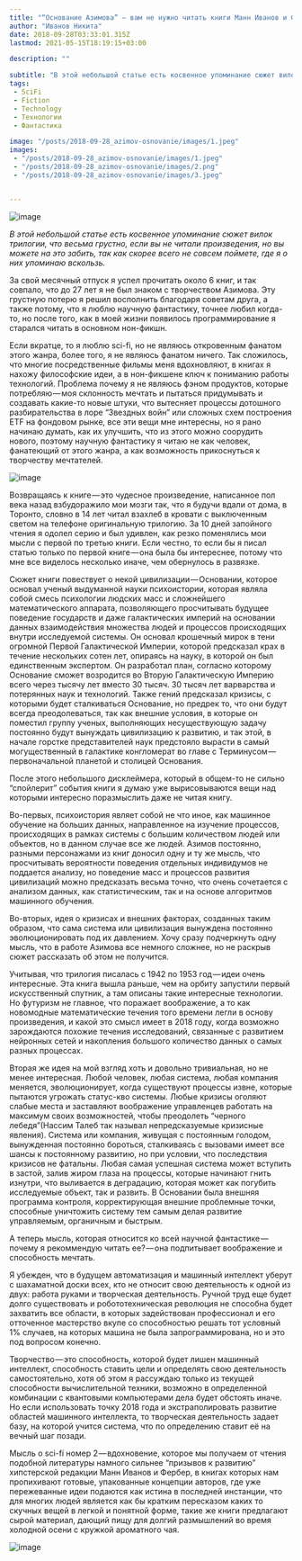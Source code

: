 ```yaml
---
title: "“Основание Азимова” — вам не нужно читать книги Манн Иванов и Фербер — просто читайте Sci-Fi"
author: "Иванов Никита"
date: 2018-09-28T03:33:01.315Z
lastmod: 2021-05-15T18:19:15+03:00

description: ""

subtitle: "В этой небольшой статье есть косвенное упоминание сюжет вилок трилогии, что весьма грустно, если вы не читали произведения, но вы можете на…"
tags:
 - SciFi
 - Fiction
 - Technology
 - Технологии
 - Фантастика

image: "/posts/2018-09-28_azimov-osnovanie/images/1.jpeg" 
images:
 - "/posts/2018-09-28_azimov-osnovanie/images/1.jpeg"
 - "/posts/2018-09-28_azimov-osnovanie/images/2.png"
 - "/posts/2018-09-28_azimov-osnovanie/images/3.jpeg"


---
```


![image](/posts/2018-09-28_azimov-osnovanie/images/1.jpeg#layoutTextWidth)


_В этой небольшой статье есть косвенное упоминание сюжет вилок трилогии, что весьма грустно, если вы не читали произведения, но вы можете на это забить, так как скорее всего не совсем поймете, где я о них упоминаю вскользь._

За свой месячный отпуск я успел прочитать около 6 книг, и так совпало, что до 27 лет я не был знаком с творчеством Азимова. Эту грустную потерю я решил восполнить благодаря советам друга, а также потому, что я люблю научную фантастику, точнее любил когда-то, но после того, как в моей жизни появилось программирование я старался читать в основном нон-фикшн.

Если вкратце, то я люблю sci-fi, но не являюсь откровенным фанатом этого жанра, более того, я не являюсь фанатом ничего. Так сложилось, что многие посредственные фильмы меня вдохновляют, в книгах я нахожу философские идеи, а в нон-фикшене ключ к пониманию работы технологий. Проблема почему я не являюсь фэном продуктов, которые потребляю — моя склонность мечтать и пытаться придумывать и создавать какие-то новые штуки, что вытесняет процессы дотошного разбирательства в лоре “Звездных войн” или сложных схем построения ETF на фондовом рынке, все эти вещи мне интересны, но я рано начинаю думать, как их улучшить, что из этого можно соорудить нового, поэтому научную фантастику я читаю не как человек, фанатеющий от этого жанра, а как возможность прикоснуться к творчеству мечтателей.

![image](/posts/2018-09-28_azimov-osnovanie/images/2.png#layoutTextWidth)


Возвращаясь к книге — это чудесное произведение, написанное пол века назад взбудоражило мои мозги так, что я будучи вдали от дома, в Торонто, словно в 14 лет читал взахлеб в кровати с выключенным светом на телефоне оригинальную трилогию. За 10 дней запойного чтения я одолел серию и был удивлен, как резко поменялись мои мысли с первой по третью книги. Если честно, то если бы я писал статью только по первой книге — она была бы интереснее, потому что мне все виделось несколько иначе, чем обернулось в развязке.

Сюжет книги повествует о некой цивилизации — Основании, которое основал ученый выдуманной науки психоистории, которая являла собой смесь психологии людских масс и сложнейшего математического аппарата, позволяющего просчитывать будущее поведение государств и даже галактических империй на основании данных взаимодействия множества людей и процессов происходящих внутри исследуемой системы. Он основал крошечный мирок в тени огромной Первой Галактической Империи, которой предсказал крах в течение нескольких сотен лет, опираясь на науку, в которой он был единственным экспертом. Он разработал план, согласно которому Основание сможет возродится во Вторую Галактическую Империю всего через тысячу лет вместо 30 тысяч. 30 тысяч лет варварства и потерянных наук и технологий. Также гений предсказал кризисы, с которыми будет сталкиваться Основание, но предрек то, что они будут всегда преодолеваться, так как внешние условия, в которые он поместил группу ученых, выполняющих несуществующую задачу постоянно будут вынуждать цивилизацию к развитию, и так этой, в начале горстке представителей наук предстояло вырасти в самый могущественный в галактике конгломерат во главе с Терминусом — первоначальной планетой и столицей Основания.

После этого небольшого дисклеймера, который в общем-то не сильно “спойлерит” события книги я думаю уже вырисовываются вещи над которыми интересно поразмыслить даже не читая книгу.

Во-первых, психоистория являет собой не что иное, как машинное обучение на больших данных, направленное на изучение процессов, происходящих в рамках системы с большим количеством людей или объектов, но в данном случае все же людей. Азимов постоянно, разными персонажами из книг доносил одну и ту же мысль, что просчитывать вероятности поведения отдельных индивидумов не поддается анализу, но поведение масс и процессов развития цивилизаций можно предсказать весьма точно, что очень сочетается с анализом данных, как статистическим, так и на основе алгоритмов машинного обучения.

Во-вторых, идея о кризисах и внешних факторах, созданных таким образом, что сама система или цивилизация вынуждена постоянно эволюционировать под их давлением. Хочу сразу подчеркнуть одну мысль, что в работе Азимова все немного сложнее, но не раскрыв сюжет рассказать об этом не получится.

Учитывая, что трилогия писалась с 1942 по 1953 год — идеи очень интересные. Эта книга вышла раньше, чем на орбиту запустили первый искусственный спутник, а там описаны такие интересные технологии. Но футуризм не главное, что поражает воображение, а то как новомодные математические течения того времени легли в основу произведения, и какой это смысл имеет в 2018 году, когда возможно зарождаются похожие течения исследований, связанные с развитием нейронных сетей и накопления большого количество данных о самых разных процессах.

Вторая же идея на мой взгляд хоть и довольно тривиальная, но не менее интересная. Любой человек, любая система, любая компания меняется, эволюционирует, когда существуют процессы извне, которые пытаются угрожать статус-кво системы. Любые кризисы оголяют слабые места и заставляют воображение управленцев работать на максимум своих возможностей, чтобы преодолеть “черного лебедя”(Нассим Талеб так называл непредсказуемые кризисные явления). Система или компания, живущая с постоянным голодом, вынужденная постоянно бороться, сталкиваясь с вызовами имеет все шансы к постоянному развитию, но при условии, что последствия кризисов не фатальны. Любая самая успешная система может вступить в застой, залив жиром глаза на процессы, которые начинают гнить изнутри, что выливается в деградацию, которая может как погубить исследуемые объект, так и развить. В Основании была внешняя программа контроля, корректирующая внешние проблемные точки, способные уничтожить систему тем самым делая развитие управляемым, органичным и быстрым.

А теперь мысль, которая относится ко всей научной фантастике — почему я рекоммендую читать ее? — она подпитывает воображение и способность мечтать.

Я убежден, что в будущем автоматизация и машинный интеллект уберут с шахаматной доски всех, кто не относит свою деятельность к одной из двух: работа руками и творческая деятельность. Ручной труд еще будет долго существовать и робототехническая революция не способна будет захватить все области, в которых задействован профессионал и его отточенное мастерство вкупе со способностью решать тот условный 1% случаев, на которых машина не была запрограммирована, но и это под вопросом конечно.

Творчество — это способность, которой будет лишен машинный интеллект, способность ставить цели и определять свою деятельность самостоятельно, хотя об этом я рассуждаю только из текущей способности вычислительной техники, возможно в определенной комбинации с квантовыми компьютерами дела будет обстоять иначе. Но если использовать точку 2018 года и экстраполировать развитие областей машинного интеллекта, то творческая деятельность задает базу, на которой учится система, что по определению ставит её на вечный шаг позади.

Мысль о sci-fi номер 2 — вдохновение, которое мы получаем от чтения подобной литературы намного сильнее “призывов к развитию” хипстерской редакции Манн Иванов и Фербер, в книгах которых нам пропихивают готовые, упакованные концепции авторов, где уже пережеванные идеи подаются как истина в последней инстанции, что для многих людей является как бы кратким пересказом каких то скучных вещей в легкой и понятной форме, такие же книги предлагают сырой материал, дающий пищу для долгий размышлений во время холодной осени с кружкой ароматного чая.

![image](/posts/2018-09-28_azimov-osnovanie/images/3.jpeg#layoutTextWidth)
